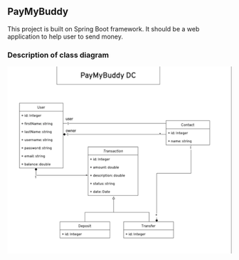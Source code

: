 ## PayMyBuddy 
This project is built on Spring Boot framework. 
It should be a web application to help user to send money.

### Description of class diagram
![](docs/paymybuddydc.png)
